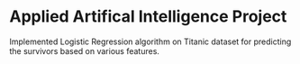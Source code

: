 # Applied Artifical Intelligence Project
Implemented Logistic Regression algorithm on Titanic dataset for predicting the survivors based on various features.
